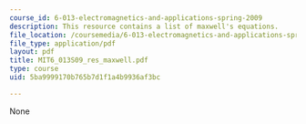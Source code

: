 ```yaml
---
course_id: 6-013-electromagnetics-and-applications-spring-2009
description: This resource contains a list of maxwell's equations.
file_location: /coursemedia/6-013-electromagnetics-and-applications-spring-2009/5ba9999170b765b7d1f1a4b9936af3bc_MIT6_013S09_res_maxwell.pdf
file_type: application/pdf
layout: pdf
title: MIT6_013S09_res_maxwell.pdf
type: course
uid: 5ba9999170b765b7d1f1a4b9936af3bc

---
```

None
